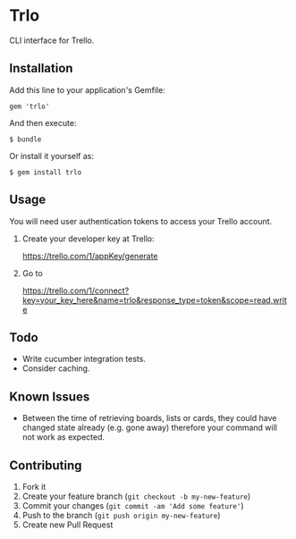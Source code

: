 # Trlo

CLI interface for Trello.

## Installation

Add this line to your application's Gemfile:

    gem 'trlo'

And then execute:

    $ bundle

Or install it yourself as:

    $ gem install trlo

## Usage

You will need user authentication tokens to access your Trello account.

1) Create your developer key at Trello:

    https://trello.com/1/appKey/generate

2) Go to

    https://trello.com/1/connect?key=your_key_here&name=trlo&response_type=token&scope=read,write


## Todo

- Write cucumber integration tests.
- Consider caching.

## Known Issues

- Between the time of retrieving boards, lists or cards, they could have changed state already (e.g. gone away) therefore your command will not work as expected.

## Contributing

1. Fork it
2. Create your feature branch (`git checkout -b my-new-feature`)
3. Commit your changes (`git commit -am 'Add some feature'`)
4. Push to the branch (`git push origin my-new-feature`)
5. Create new Pull Request

